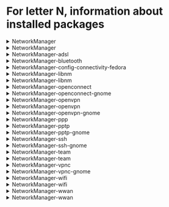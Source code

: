 # For letter N, information about installed packages

<details>
<summary>NetworkManager</summary>

```
Эпоха        : 1
Из репозитор : anaconda
Краткое опис : Network connection manager and user applications
URL          : https://networkmanager.dev/
Лицензия     : GPLv2+ and LGPLv2+
Описание     : NetworkManager is a system service that manages network interfaces and
             : connections based on user or automatic configuration. It supports
             : Ethernet, Bridge, Bond, VLAN, Team, InfiniBand, Wi-Fi, mobile broadband
             : (WWAN), PPPoE and other devices, and supports a variety of different VPN
             : services.
```

</details>

<details>
<summary>NetworkManager</summary>

```
Эпоха        : 1
Из репозитор : updates-testing
Краткое опис : Network connection manager and user applications
URL          : https://networkmanager.dev/
Лицензия     : GPLv2+ and LGPLv2+
Описание     : NetworkManager is a system service that manages network interfaces and
             : connections based on user or automatic configuration. It supports
             : Ethernet, Bridge, Bond, VLAN, Team, InfiniBand, Wi-Fi, mobile broadband
             : (WWAN), PPPoE and other devices, and supports a variety of different VPN
             : services.
```

</details>

<details>
<summary>NetworkManager-adsl</summary>

```
Эпоха        : 1
Из репозитор : updates-testing
Краткое опис : ADSL device plugin for NetworkManager
URL          : https://networkmanager.dev/
Лицензия     : GPLv2+ and LGPLv2+
Описание     : This package contains NetworkManager support for ADSL devices.
```

</details>

<details>
<summary>NetworkManager-bluetooth</summary>

```
Эпоха        : 1
Из репозитор : updates-testing
Краткое опис : Bluetooth device plugin for NetworkManager
URL          : https://networkmanager.dev/
Лицензия     : GPLv2+ and LGPLv2+
Описание     : This package contains NetworkManager support for Bluetooth devices.
```

</details>

<details>
<summary>NetworkManager-config-connectivity-fedora</summary>

```
Эпоха        : 1
Из репозитор : updates-testing
Краткое опис : NetworkManager config file for connectivity checking via Fedora servers
URL          : https://networkmanager.dev/
Лицензия     : GPLv2+ and LGPLv2+
Описание     : This adds a NetworkManager configuration file to enable connectivity checking
             : via Fedora infrastructure.
```

</details>

<details>
<summary>NetworkManager-libnm</summary>

```
Эпоха        : 1
Из репозитор : anaconda
Краткое опис : Libraries for adding NetworkManager support to applications.
URL          : https://networkmanager.dev/
Лицензия     : LGPLv2+
Описание     : This package contains the libraries that make it easier to use some
             : NetworkManager functionality from applications.
```

</details>

<details>
<summary>NetworkManager-libnm</summary>

```
Эпоха        : 1
Из репозитор : updates-testing
Краткое опис : Libraries for adding NetworkManager support to applications.
URL          : https://networkmanager.dev/
Лицензия     : LGPLv2+
Описание     : This package contains the libraries that make it easier to use some
             : NetworkManager functionality from applications.
```

</details>

<details>
<summary>NetworkManager-openconnect</summary>

```
Из репозитор : anaconda
Краткое опис : NetworkManager VPN plugin for openconnect
URL          : http://www.gnome.org/projects/NetworkManager/
Лицензия     : GPLv2+ and LGPLv2
Описание     : This package contains software for integrating the openconnect VPN software
             : with NetworkManager and the GNOME desktop
```

</details>

<details>
<summary>NetworkManager-openconnect-gnome</summary>

```
Из репозитор : anaconda
Краткое опис : NetworkManager VPN plugin for OpenConnect - GNOME files
URL          : http://www.gnome.org/projects/NetworkManager/
Лицензия     : GPLv2+ and LGPLv2
Описание     : This package contains software for integrating VPN capabilities with
             : the OpenConnect client with NetworkManager (GNOME files).
```

</details>

<details>
<summary>NetworkManager-openvpn</summary>

```
Эпоха        : 1
Из репозитор : anaconda
Краткое опис : NetworkManager VPN plugin for OpenVPN
URL          : http://www.gnome.org/projects/NetworkManager/
Лицензия     : GPLv2+
Описание     : This package contains software for integrating VPN capabilities with
             : the OpenVPN server with NetworkManager.
```

</details>

<details>
<summary>NetworkManager-openvpn</summary>

```
Эпоха        : 1
Из репозитор : updates-testing
Краткое опис : NetworkManager VPN plugin for OpenVPN
URL          : http://www.gnome.org/projects/NetworkManager/
Лицензия     : GPLv2+
Описание     : This package contains software for integrating VPN capabilities with
             : the OpenVPN server with NetworkManager.
```

</details>

<details>
<summary>NetworkManager-openvpn-gnome</summary>

```
Эпоха        : 1
Из репозитор : updates-testing
Краткое опис : NetworkManager VPN plugin for OpenVPN - GNOME files
URL          : http://www.gnome.org/projects/NetworkManager/
Лицензия     : GPLv2+
Описание     : This package contains software for integrating VPN capabilities with
             : the OpenVPN server with NetworkManager (GNOME files).
```

</details>

<details>
<summary>NetworkManager-ppp</summary>

```
Эпоха        : 1
Из репозитор : updates-testing
Краткое опис : PPP plugin for NetworkManager
URL          : https://networkmanager.dev/
Лицензия     : GPLv2+ and LGPLv2+
Описание     : This package contains NetworkManager support for PPP.
```

</details>

<details>
<summary>NetworkManager-pptp</summary>

```
Эпоха        : 1
Из репозитор : anaconda
Краткое опис : NetworkManager VPN plugin for PPTP
URL          : http://www.gnome.org/projects/NetworkManager/
Лицензия     : GPLv2+
Описание     : This package contains software for integrating VPN capabilities with
             : the PPTP server with NetworkManager.
```

</details>

<details>
<summary>NetworkManager-pptp-gnome</summary>

```
Эпоха        : 1
Из репозитор : anaconda
Краткое опис : NetworkManager VPN plugin for PPTP - GNOME files
URL          : http://www.gnome.org/projects/NetworkManager/
Лицензия     : GPLv2+
Описание     : This package contains software for integrating VPN capabilities with
             : the PPTP server with NetworkManager (GNOME files).
```

</details>

<details>
<summary>NetworkManager-ssh</summary>

```
Из репозитор : updates-testing
Краткое опис : NetworkManager VPN plugin for SSH
URL          : https://github.com/danfruehauf/NetworkManager-ssh
Лицензия     : GPLv2+
Описание     : This package contains software for integrating VPN capabilities with
             : the OpenSSH server with NetworkManager.
```

</details>

<details>
<summary>NetworkManager-ssh-gnome</summary>

```
Из репозитор : updates-testing
Краткое опис : NetworkManager VPN plugin for SSH - GNOME files
URL          : https://github.com/danfruehauf/NetworkManager-ssh
Лицензия     : GPLv2+
Описание     : This package contains software for integrating VPN capabilities with
             : the OpenSSH server with NetworkManager (GNOME files).
```

</details>

<details>
<summary>NetworkManager-team</summary>

```
Эпоха        : 1
Из репозитор : anaconda
Краткое опис : Team device plugin for NetworkManager
URL          : https://networkmanager.dev/
Лицензия     : GPLv2+ and LGPLv2+
Описание     : This package contains NetworkManager support for team devices.
```

</details>

<details>
<summary>NetworkManager-team</summary>

```
Эпоха        : 1
Из репозитор : updates-testing
Краткое опис : Team device plugin for NetworkManager
URL          : https://networkmanager.dev/
Лицензия     : GPLv2+ and LGPLv2+
Описание     : This package contains NetworkManager support for team devices.
```

</details>

<details>
<summary>NetworkManager-vpnc</summary>

```
Эпоха        : 1
Из репозитор : anaconda
Краткое опис : NetworkManager VPN plugin for vpnc
URL          : http://www.gnome.org/projects/NetworkManager/
Лицензия     : GPLv2+
Описание     : This package contains software for integrating VPN capabilities with
             : the vpnc server with NetworkManager.
```

</details>

<details>
<summary>NetworkManager-vpnc-gnome</summary>

```
Эпоха        : 1
Из репозитор : anaconda
Краткое опис : NetworkManager VPN plugin for vpnc - GNOME files
URL          : http://www.gnome.org/projects/NetworkManager/
Лицензия     : GPLv2+
Описание     : This package contains software for integrating VPN capabilities with
             : the vpnc server with NetworkManager (GNOME files).
```

</details>

<details>
<summary>NetworkManager-wifi</summary>

```
Эпоха        : 1
Из репозитор : anaconda
Краткое опис : Wifi plugin for NetworkManager
URL          : https://networkmanager.dev/
Лицензия     : GPLv2+ and LGPLv2+
Описание     : This package contains NetworkManager support for Wifi and OLPC devices.
```

</details>

<details>
<summary>NetworkManager-wifi</summary>

```
Эпоха        : 1
Из репозитор : updates-testing
Краткое опис : Wifi plugin for NetworkManager
URL          : https://networkmanager.dev/
Лицензия     : GPLv2+ and LGPLv2+
Описание     : This package contains NetworkManager support for Wifi and OLPC devices.
```

</details>

<details>
<summary>NetworkManager-wwan</summary>

```
Эпоха        : 1
Из репозитор : anaconda
Краткое опис : Mobile broadband device plugin for NetworkManager
URL          : https://networkmanager.dev/
Лицензия     : GPLv2+ and LGPLv2+
Описание     : This package contains NetworkManager support for mobile broadband (WWAN)
             : devices.
```

</details>

<details>
<summary>NetworkManager-wwan</summary>

```
Эпоха        : 1
Из репозитор : updates-testing
Краткое опис : Mobile broadband device plugin for NetworkManager
URL          : https://networkmanager.dev/
Лицензия     : GPLv2+ and LGPLv2+
Описание     : This package contains NetworkManager support for mobile broadband (WWAN)
             : devices.
```

</details>

